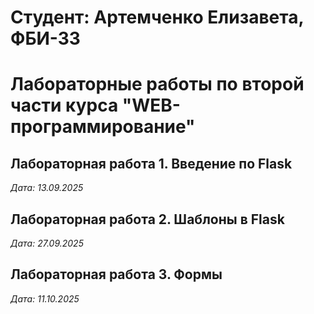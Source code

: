 # Студент: Артемченко Елизавета, ФБИ-33

# Лабораторные работы по второй части курса "WEB-программирование"

## Лабораторная работа 1. Введение по Flask

*Дата: 13.09.2025*

## Лабораторная работа 2. Шаблоны в Flask

*Дата: 27.09.2025*

## Лабораторная работа 3. Формы

*Дата: 11.10.2025*
